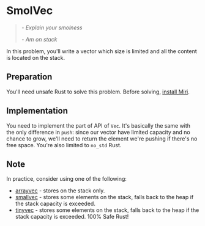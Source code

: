 # SmolVec

> _- Explain your smolness_
>
> _- Am on stack_

In this problem, you'll write a vector which size is limited and all the content is located on the stack.

## Preparation

You'll need unsafe Rust to solve this problem. Before solving, [install Miri](../../../docs/additional-setup.md#miri-interpreter).

## Implementation

You need to implement the part of API of `Vec`. It's basically the same with the only difference in `push`: since our vector have limited capacity and no chance to grow, we'll need to return the element we're pushing if there's no free space. You're also limited to `no_std` Rust.

## Note

In practice, consider using one of the following:

- [arrayvec](https://crates.io/crates/arrayvec) - stores on the stack only.
- [smallvec](https://crates.io/crates/smallvec) - stores some elements on the stack, falls back to the heap if the stack capacity is exceeded.
- [tinyvec](https://crates.io/crates/tinyvec) - stores some elements on the stack, falls back to the heap if the stack capacity is exceeded. 100% Safe Rust!
